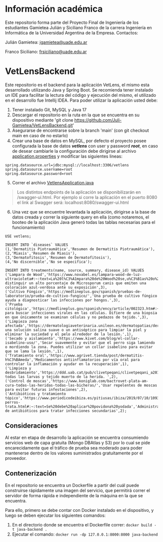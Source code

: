 # Información académica
Este repositorio forma parte del Proyecto Final de Ingeniería de los estudiantes Gamietea Julián y Siciliano Franco de la carrera Ingeniería en Informática de la Universidad Argentina de la Empresa. Contactos: 

Julián Gamietea: jgamietea@uade.edu.ar

Franco Siciliano: frsiciliano@uade.edu.ar
# VetLensBackend
Este repositorio es el backend para la aplicación VetLens, el mismo esta desarrollado utilizando Java y Spring Boot.
Se recomienda tener instalado un IDE para facilitar la lectura del código y ejecución del mismo, el utilizado en el desarrollo fue Intellij IDEA.
Para poder utilizar la aplicación usted debe:
1. Tener instalado Git, MySQL y Java 17
2. Descargar el repositorio en la ruta en la que se encuentra en su dispositivo mediante 'git clone https://github.com/Juli-Gamietea/VetLensBackend.git'
3. Asegurarse de encontrarse sobre la branch 'main' (con git checkout main en caso de no estarlo)
4. Crear una base de datos en MySQL, por defecto el proyecto posee configurada la base de datos **_vetlens_** con user y password **_root_**, en
caso de desear cambiarle la configuración debe dirigirse al archivo [application.properties](https://github.com/Juli-Gamietea/VetLensBackend/blob/main/src/main/resources/application.properties) y modificar las siguientes lineas:
```
spring.datasource.url=jdbc:mysql://localhost:3306/vetlens
spring.datasource.username=root
spring.datasource.password=root
```
5. Correr el archivo [VetlensApplication.java](https://github.com/Juli-Gamietea/VetLensBackend/blob/main/src/main/java/com/api/vetlens/VetlensApplication.java)

> Los distintos endpoints de la aplicación se disponibilizarán en /swagger-ui.html. Por ejemplo si corre la aplicación en el puerto 8080 el link al Swagger será:
> localhost:8080/swagger-ui.html

6. Una vez que se encuentre levantada la aplicación, dirigirse a la base de datos creada y correr la siguiente query en ella (como notaremos, el booteo de la aplicación Java generó todas las tablas necesarias para el funcionamiento)

```
USE vetlens;

INSERT INTO `diseases` VALUES 
(1,'Dermatitis Piotraumática','Resumen de Dermatitis Piotraumática'),
(2,'Miasis','Resumen de Miasis'),
(3,'Dermatofitosis','Resumen de Dermatofitosis'),
(4,'No discernible','No se especifica');

INSERT INTO treatments(name, source, summary, disease_id) VALUES 
('Lampara de Wood','https://www.novabel.es/lampara-wood-de-luz-ultravioleta#:~:text=La%20l%C3%A1mpara%20de%20Wood%20se,u%C3%B1as%20o%20detectar%20la%20psoriasis.','Permite distinguir un alto porcentaje de Microsporum canis que emiten una coloración azul-verdosa ante su exposición',3),
('Cultivo Fúngico','https://medlineplus.gov/spanish/pruebas-de-laboratorio/prueba-de-cultivo-fungico/','Una prueba de cultivo fúngico ayuda a diagnosticar las infecciones por hongos.',3),
('Prueba citológica','https://medlineplus.gov/spanish/ency/article/002323.htm#:~:text=Es%20el%20an%C3%A1lisis%20de%20c%C3%A9lulas','Usado para buscar infecciones virales en las células. Difiere de una biopsia en que únicamente se examinan células y no pedazos de tejido.',3),
('Limpieza zona afectada','https://dermatologiaveterinaria.unileon.es/dermatopatias/dermatitis_aguda_humeda.htm','Usar una solución salina suave o un antiséptico para limpiar la piel y eliminar la suciedad y el pelo alrededor de la lesión.',1),
('Secado y aislamiento','https://www.kivet.com/blog/el-collar-isabelino-uso/','Secar suavemente y evitar que el perro siga lamiendo o mordiendo la zona. Puedes utilizar un collar isabelino para evitar que se lama la lesión.',1),
('Tratamiento oral','https://www.agrivet.tienda/post/dermatitis-h%C3%BAmeda','Medicamentos antiinflamatorios por vía oral para controlar la inflamación y ayudar en la recuperación',1),
('Limpieza y desbridamiento','https://ddd.uab.cat/pub/clivetpeqani/clivetpeqani_a2012v32n3/clivetpeqaniv32n3p169.pdf','Eliminar todas las larvas y tejido muerto de la herida. ',2),
('Control de moscas','https://www.koniglab.com/bactrovet-plata-am-cura-todas-las-heridas-todas-las-bicheras/','Usar repelentes de moscas para evitar futuras infestaciones',2),
('Antibióticos y tratamiento tópico','https://www.periodicodeibiza.es/pitiusas/ibiza/2019/07/10/1093317/miasis-perros-trata.html#:~:text=Se%20debe%20aplicar%20povidona%20yodada','Administración de antibióticos para tratar infecciones secundarias',2);
```


## Consideraciones
Al estar en etapa de desarrollo la aplicación se encuentra consumiendo servicios web de capa gratuita (Mongo DBAtlas y S3) por lo cual se pide encarecidamente que
el tráfico de prueba sea moderado para poder mantenerse dentro de los valores suministrados gratuitamente por el proveedor.

## Contenerización
En el repositorio se encuentra un Dockerfile a partir del cuál puede construirse rápidamente una imagen del servicio, que permitirá correr el servidor de forma rápida e independiente de la máquina en la que se encuentra.

Para ello, primero se debe contar con Docker instalado en el dispositivo, y luego se deben ejecutar los siguientes comandos:

1. En el directorio donde se encuentra el Dockerfile correr: `docker build -t java-backend .`
2. Ejecutar el comando: `docker run -dp 127.0.0.1:8000:8000 java-backend`
